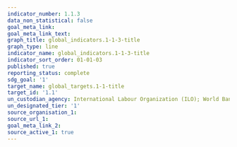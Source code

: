 ```yaml
---
indicator_number: 1.1.3
data_non_statistical: false
goal_meta_link: 
goal_meta_link_text: 
graph_title: global_indicators.1-1-3-title
graph_type: line
indicator_name: global_indicators.1-1-3-title
indicator_sort_order: 01-01-03
published: true
reporting_status: complete
sdg_goal: '1'
target_name: global_targets.1-1-title
target_id: '1.1'
un_custodian_agency: International Labour Organization (ILO); World Bank (WB)
un_designated_tier: '1'
source_organisation_1: 
source_url_1: 
goal_meta_link_2: 
source_active_1: true
---
```

